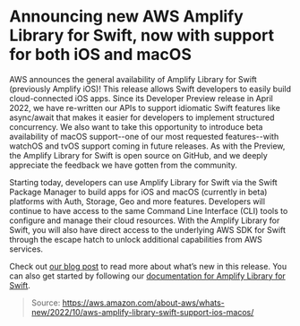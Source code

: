 # Announcing new AWS Amplify Library for Swift, now with support for both iOS and macOS

AWS announces the general availability of Amplify Library for Swift (previously Amplify iOS)! This release allows Swift developers to easily build cloud-connected iOS apps. Since its Developer Preview release in April 2022, we have re-written our APIs to support idiomatic Swift features like async/await that makes it easier for developers to implement structured concurrency. We also want to take this opportunity to introduce beta availability of macOS support--one of our most requested features--with watchOS and tvOS support coming in future releases. As with the Preview, the Amplify Library for Swift is open source on GitHub, and we deeply appreciate the feedback we have gotten from the community.

Starting today, developers can use Amplify Library for Swift via the Swift Package Manager to build apps for iOS and macOS (currently in beta) platforms with Auth, Storage, Geo and more features. Developers will continue to have access to the same Command Line Interface (CLI) tools to configure and manage their cloud resources. With the Amplify Library for Swift, you will also have direct access to the underlying AWS SDK for Swift through the escape hatch to unlock additional capabilities from AWS services.

Check out [our blog post](https://aws.amazon.com/blogs/mobile/introducing-the-aws-amplify-library-for-swift/) to read more about what’s new in this release. You can also get started by following our [documentation for Amplify Library for Swift](https://docs.amplify.aws/lib/q/platform/ios/).

> Source: https://aws.amazon.com/about-aws/whats-new/2022/10/aws-amplify-library-swift-support-ios-macos/